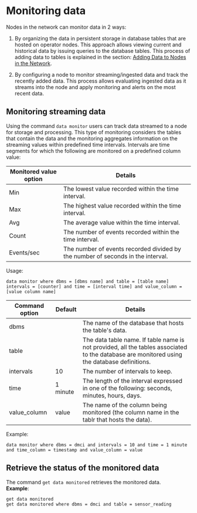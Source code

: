 # Monitoring data

Nodes in the network can monitor data in 2 ways:  
1.  By organizing the data in persistent storage in database tables that are hosted on operator nodes.
This approach allows viewing current and historical data by issuing queries to the database tables. This process of adding data 
    to tables is explained in the section: [Adding Data to Nodes in the Network](adding%20data.md#adding-data-to-nodes-in-the-network).
    
2. By configuring a node to monitor streaming/ingested data and track the recently added data. This process allows
evaluating ingested data as it streams into the node and apply monitoring and alerts on the most recent data.
   
## Monitoring streaming data

Using the command `data monitor` users can track data streamed to a node for storage and processing. This type of 
monitoring considers the tables that contain the data and the monitoring aggregates information on the streaming values 
within predefined time intervals. Intervals are time segments for which the following are monitored on a predefined column 
value:

| Monitored value option | Details  |
| ------------- | ------------| 
| Min  | The lowest value recorded within the time interval. | 
| Max  | The highest value recorded within the time interval. | 
| Avg | The average value within the time interval. |
| Count | The number of events recorded within the time interval. |
| Events/sec | The number of events recorded divided by the number of seconds in the interval. |


Usage: 
```anylog
data monitor where dbms = [dbms name] and table = [table name] intervals = [counter] and time = [interval time] and value_column = [value column name]
```

| Command option | Default  | Details  |
| ------------- | ------------| ------------| 
| dbms  |  |  The name of the database that hosts the table's data. | 
| table  |  |The data table name. If table name is not provided, all the tables associated to the database are monitored using the database definitions.| 
| intervals | 10 | The number of intervals to keep. |
| time | 1 minute | The length of the interval expressed in one of the following: seconds, minutes, hours, days. |
| value_column | value | The name of the column being monitored (the column name in the tablr that hosts the data). |

Example: 
```anylog
data monitor where dbms = dmci and intervals = 10 and time = 1 minute and time_column = timestamp and value_column = value
```

## Retrieve the status of the monitored data

The command `get data monitored` retrieves the monitored data.   
**Example**:  
```anylog
get data monitored
get data monitored where dbms = dmci and table = sensor_reading
```
